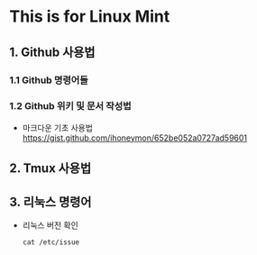 
This is for Linux Mint
=========================

## 1. Github  사용법

### 1.1 Github 명령어들 

### 1.2 Github 위키 및 문서 작성법

* 마크다운 기초 사용법 
<https://gist.github.com/ihoneymon/652be052a0727ad59601>



## 2. Tmux 사용법 


## 3. 리눅스 명령어

* 리눅스 버전 확인
  <pre><code>cat /etc/issue</code></pre>
